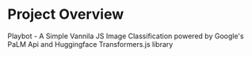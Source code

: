 # Project Overview

Playbot - A Simple Vannila JS Image Classification powered by Google's PaLM Api and Huggingface Transformers.js library

